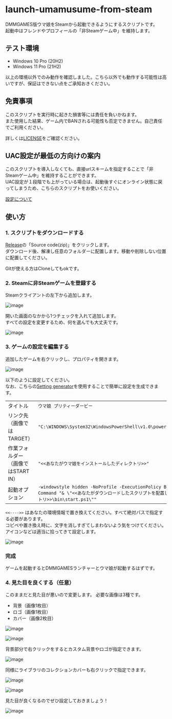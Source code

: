 # launch-umamusume-from-steam
DMMGAMES版ウマ娘をSteamから起動できるようにするスクリプトです。  
起動中はフレンドやプロフィールの「非Steamゲーム中」を維持します。

## テスト環境

- Windows 10 Pro (20H2)
- Windows 11 Pro (21H2)

以上の環境以外でのみ動作を確認しました。こちら以外でも動作する可能性は高いですが、保証はできない点をご承知おきください。

## 免責事項

このスクリプトを実行時に起きた損害等には責任を負いかねます。  
また使用した結果、ゲーム内でBANされる可能性も否定できません。自己責任でご利用ください。

詳しくは[LICENSE](https://github.com/slime-hatena/launch-umamusume-from-steam/blob/main/LICENSE)をご確認ください。

## UAC設定が最低の方向けの案内

このスクリプトを導入しなくても、直接urlスキームを指定することで「非Steamゲーム中」を維持することができます。  
UAC設定が１段階でも上がっている場合は、起動後すぐにオンライン状態に戻ってしまうため、こちらのスクリプトをお使いください。

[設定について](https://github.com/slime-hatena/launch-umamusume-from-steam/issues/5)

## 使い方

### 1. スクリプトをダウンロードする

[Release](https://github.com/slime-hatena/launch-umamusume-from-steam/releases)の「Source code(zip)」をクリックします。  
ダウンロード後、解凍し任意のフォルダーに配置します。移動や削除しない位置に配置してください。

Gitが使える方はCloneしてもokです。

### 2. Steamに非Steamゲームを登録する

Steamクライアントの左下から追加します。

![image](https://github.com/slime-hatena/launch-umamusume-from-steam/blob/images/7b55c12d-1e98-fb14-f47c-222b532732c1.png)

開いた画面のなかから1つチェックを入れて追加します。  
すべての設定を変更するため、何を選んでも大丈夫です。

![image](https://github.com/slime-hatena/launch-umamusume-from-steam/blob/images/5ce395a6-df58-f116-998e-1d4991697a75.png)

### 3. ゲームの設定を編集する

追加したゲームを右クリックし、プロパティを開きます。

![image](https://github.com/slime-hatena/launch-umamusume-from-steam/blob/images/94493773-aa9b-3240-d07b-e4e713261f32.png)

以下のように設定してください。  
なお、こちらの[Setting generator](https://slime-hatena.github.io/launch-umamusume-from-steam/)を使用することで簡単に設定を生成できます。

|   |   |
|---|---|
| タイトル | `ウマ娘 プリティーダービー` |
| リンク先（画像ではTARGET） | `"C:\WINDOWS\System32\WindowsPowerShell\v1.0\powershell.exe"` |
| 作業フォルダー（画像ではSTART IN） | `"<<あなたがウマ娘をインストールしたディレクトリ>>"` |
| 起動オプション | `-windowstyle hidden -NoProfile -ExecutionPolicy Bypass -Command "& \"<<あなたがダウンロードしたスクリプトを配置したディレクトリ>>\bin\start.ps1\""` |

`<<---->>` はあなたの環境情報で置き換えてください。すべて絶対パスで指定する必要があります。  
コピペや置き換え時に、文字を消しすぎてしまわないよう気をつけてください。  
アイコンなどは適当に拾ってきて設定します。

![image](https://github.com/slime-hatena/launch-umamusume-from-steam/blob/images/3baa8277-bc8e-8e59-9aa5-b31223cbaec5.png)

### 完成

ゲームを起動するとDMMGAMESランチャーとウマ娘が起動するはずです。

### 4. 見た目を良くする（任意）

このままだと見た目が悪いので変更します。
必要な画像は3種です。

- 背景（画像1枚目）
- ロゴ（画像1枚目）
- カバー（画像2枚目）


![image](https://github.com/slime-hatena/launch-umamusume-from-steam/blob/images/78e9a9bb-5ea1-28aa-9205-008470f0860e.png)

![image](https://github.com/slime-hatena/launch-umamusume-from-steam/blob/images/88b70d7f-b245-246e-881b-bba385795960.png)

背景部分で右クリックをするとカスタム背景やロゴが指定できます。

![image](https://github.com/slime-hatena/launch-umamusume-from-steam/blob/images/d3f88cba-e172-b44a-a61b-eb1e5aab8934.png)


同様にライブラリのコレクションカバーも右クリックで指定できます。

![image](https://github.com/slime-hatena/launch-umamusume-from-steam/blob/images/e574ba65-ee71-f889-48e3-2210aa0f37d9.png)

![image](https://github.com/slime-hatena/launch-umamusume-from-steam/blob/images/00d1da41-bb5b-e1e8-5ae2-cfc621a4bd37.png)


見た目が良くなるのでぜひ設定しておきましょう！

![image](https://github.com/slime-hatena/launch-umamusume-from-steam/blob/images/1973eb80-fac4-d4bd-b2c6-e40480356980.png)
